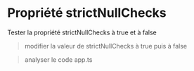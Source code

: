 # Propriété strictNullChecks

Tester la propriété strictNullChecks à true et à false

> modifier la valeur de strictNullChecks à true puis à false

> analyser le code app.ts
